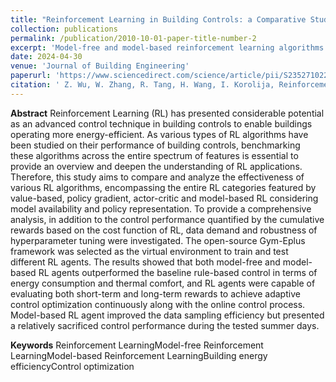 ```yaml
---
title: "Reinforcement Learning in Building Controls: a Comparative Study of Algorithms considering Model Availability and Policy Representation"
collection: publications
permalink: /publication/2010-10-01-paper-title-number-2
excerpt: 'Model-free and model-based reinforcement learning algorithms were implemented; Reinforcement learning of value-based, policy gradient and actor-critic are discussed.'
date: 2024-04-30
venue: 'Journal of Building Engineering'
paperurl: 'https://www.sciencedirect.com/science/article/pii/S2352710224010659?via%3Dihub'
citation: ' Z. Wu, W. Zhang, R. Tang, H. Wang, I. Korolija, Reinforcement Learning in Building Controls: a Comparative Study of Algorithms considering Model Availability and Policy Representation, Journal of Building Engineering, https://doi.org/10.1016/j.jobe.2024.109497.'
---
```


**Abstract**
Reinforcement Learning (RL) has presented considerable potential as an advanced control technique in building controls to enable buildings operating more energy-efficient. As various types of RL algorithms have been studied on their performance of building controls, benchmarking these algorithms across the entire spectrum of features is essential to provide an overview and deepen the understanding of RL applications. Therefore, this study aims to compare and analyze the effectiveness of various RL algorithms, encompassing the entire RL categories featured by value-based, policy gradient, actor-critic and model-based RL considering model availability and policy representation. To provide a comprehensive analysis, in addition to the control performance quantified by the cumulative rewards based on the cost function of RL, data demand and robustness of hyperparameter tuning were investigated. The open-source Gym-Eplus framework was selected as the virtual environment to train and test different RL agents. The results showed that both model-free and model-based RL agents outperformed the baseline rule-based control in terms of energy consumption and thermal comfort, and RL agents were capable of evaluating both short-term and long-term rewards to achieve adaptive control optimization continuously along with the online control process. Model-based RL agent improved the data sampling efficiency but presented a relatively sacrificed control performance during the tested summer days.

**Keywords**
Reinforcement LearningModel-free Reinforcement LearningModel-based Reinforcement LearningBuilding energy efficiencyControl optimization
